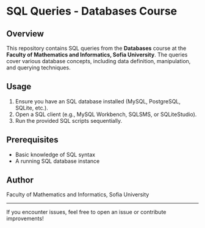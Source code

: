 # SQL Queries - Databases Course

## Overview
This repository contains SQL queries from the **Databases** course at the **Faculty of Mathematics and Informatics, Sofia University**. The queries cover various database concepts, including data definition, manipulation, and querying techniques.

## Usage
1. Ensure you have an SQL database installed (MySQL, PostgreSQL, SQLite, etc.).
2. Open a SQL client (e.g., MySQL Workbench, SQLSMS, or SQLiteStudio).
3. Run the provided SQL scripts sequentially.

## Prerequisites
- Basic knowledge of SQL syntax
- A running SQL database instance

## Author
Faculty of Mathematics and Informatics, Sofia University

---
If you encounter issues, feel free to open an issue or contribute improvements!
